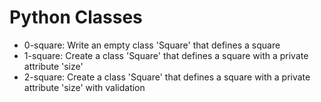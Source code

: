 # Python Classes

- 0-square: Write an empty class 'Square' that defines a square
- 1-square: Create a class 'Square' that defines a square with a private attribute 'size'
- 2-square: Create a class 'Square' that defines a square with a private attribute 'size' with validation
